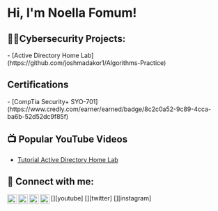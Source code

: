 <h1>Hi, I'm Noella Fomum!</h1>

<h2>👨‍💻Cybersecurity Projects:</h2>
  - [Active Directory Home Lab] (https://github.com/joshmadakor1/Algorithms-Practice)

<h2> Certifications </h2>
- [CompTia Security+ SYO-701] (https://www.credly.com/earner/earned/badge/8c2c0a52-9c89-4cca-ba6b-52d52dc9f85f)

 <h2>📺 Popular YouTube Videos</h2>

- [Tutorial Active Directory Home Lab](https://www.youtube.com/watch?v=a83ASGn_V_s) 

<h2> 🤳 Connect with me:</h2>

[<img align="left" alt="JoshMadakor | YouTube" width="22px" src="https://cdn.jsdelivr.net/npm/simple-icons@v3/icons/youtube.svg" />][youtube]
[<img align="left" alt="JoshMadakor | Twitter" width="22px" src="https://cdn.jsdelivr.net/npm/simple-icons@v3/icons/twitter.svg" />][twitter]
[<img align="left" alt="JoshMadakor | LinkedIn" width="22px" src="https://cdn.jsdelivr.net/npm/simple-icons@v3/icons/linkedin.svg" />][linkedin]
[<img align="left" alt="JoshMadakor | Instagram" width="22px" src="https://cdn.jsdelivr.net/npm/simple-icons@v3/icons/instagram.svg" />][instagram]

[linkedin]:(https://www.linkedin.com/in/noella-fomum-450349343/)
<!--
**joshmadakor1/joshmadakor1** is a ✨ _special_ ✨ repository because its `README.md` (this file) appears on your GitHub profile.

Here are some ideas to get you started:

- 🔭 I’m currently working on ...
- 🌱 I’m currently learning ...
- 👯 I’m looking to collaborate on ...
- 🤔 I’m looking for help with ...
- 💬 Ask me about ...
- 📫 How to reach me: ...
- 😄 Pronouns: ...
- ⚡ Fun fact: ...
-->
